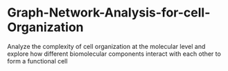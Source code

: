 # Graph-Network-Analysis-for-cell-Organization
Analyze the complexity of cell organization at the molecular level and explore how different biomolecular components interact with each other to form a functional cell
